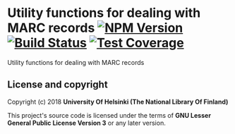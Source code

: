 # Utility functions for dealing with MARC records [![NPM Version](https://img.shields.io/npm/v/@natlibfi/melinda-marc-record-utils.svg)](https://npmjs.org/package/@natlibfi/melinda-marc-record-utils) [![Build Status](https://travis-ci.org/NatLibFi/melinda-marc-record-utils.svg)](https://travis-ci.org/NatLibFi/melinda-marc-record-utils) [![Test Coverage](https://codeclimate.com/github/NatLibFi/melinda-marc-record-utils/badges/coverage.svg)](https://codeclimate.com/github/NatLibFi/melinda-marc-record-utils/coverage)

Utility functions for dealing with MARC records

## License and copyright

Copyright (c) 2018 **University Of Helsinki (The National Library Of Finland)**

This project's source code is licensed under the terms of **GNU Lesser General Public License Version 3** or any later version.
